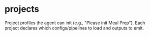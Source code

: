 # projects

Project profiles the agent can init (e.g., "Please init Meal Prep").
Each project declares which configs/pipelines to load and outputs to emit.
